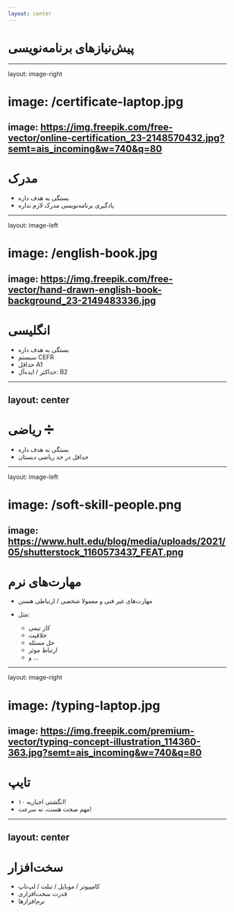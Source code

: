 ```yaml
---
layout: center
---
```


# پیش‌نیازهای برنامه‌نویسی

---
layout: image-right
# image: /certificate-laptop.jpg
image: https://img.freepik.com/free-vector/online-certification_23-2148570432.jpg?semt=ais_incoming&w=740&q=80
---

# مدرک

<v-clicks>

- بستگی به هدف داره
- یادگیری برنامه‌نویسی مدرک لازم نداره

</v-clicks>

---
layout: image-left
# image: /english-book.jpg
image: https://img.freepik.com/free-vector/hand-drawn-english-book-background_23-2149483336.jpg
---

# انگلیسی

<v-clicks>

- بستگی به هدف داره
- سیستم CEFR
- حداقل A1
- حداکثر / ایده‌آل: B2

</v-clicks>

---
layout: center
---

# ریاضی ➗

<v-clicks>

- بستگی به هدف داره
- حداقل در حد ریاضی دبستان

</v-clicks>

---
layout: image-left
# image: /soft-skill-people.png
image: https://www.hult.edu/blog/media/uploads/2021/05/shutterstock_1160573437_FEAT.png
---

# مهارت‌های نرم

<v-clicks depth="3">

- مهارت‌های غیر فنی و معمولا شخصی / ارتباطی هستن

- مثل:
  - کار تیمی
  - خلاقیت
  - حل مسئله
  - ارتباط موثر
  - و ...

</v-clicks>

---
layout: image-right
# image: /typing-laptop.jpg
image: https://img.freepik.com/premium-vector/typing-concept-illustration_114360-363.jpg?semt=ais_incoming&w=740&q=80
---

# تایپ

<v-clicks depth="3">

- ۱۰ انگشتی اجباریه!
- مهم صحت هست، نه سرعت!

</v-clicks>

---
layout: center
---

# سخت‌افزار

<v-clicks depth="3">

- کامپیوتر / موبایل / تبلت / لپ‌تاپ
- قدرت سخت‌افزاری
- نرم‌افزارها

</v-clicks>
